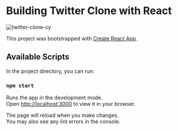 # Building Twitter Clone with React

![twitter-clone-cy](https://github.com/Cyishen/react-twitter-clone/assets/52564123/5415f8e8-81d2-42f2-b639-0f775687de44)

This project was bootstrapped with [Create React App](https://github.com/facebook/create-react-app).

## Available Scripts

In the project directory, you can run:

### `npm start`

Runs the app in the development mode.\
Open [http://localhost:3000](http://localhost:3000) to view it in your browser.

The page will reload when you make changes.\
You may also see any lint errors in the console.

